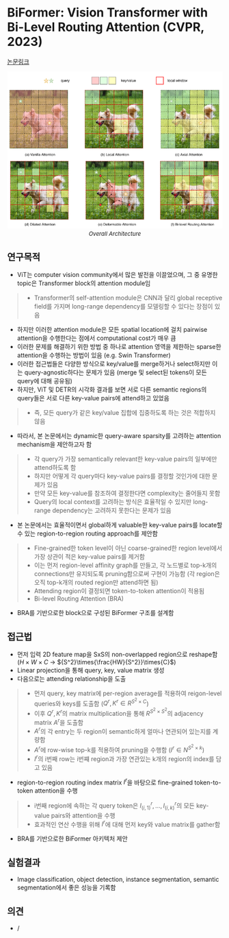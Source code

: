 # BiFormer: Vision Transformer with Bi-Level Routing Attention (CVPR, 2023)

[논문링크](https://arxiv.org/abs/2303.08810)

<p align="center">
    <img width="600" alt='fig1' src="./img/01_40_01.png?raw=true"></br>
    <em><font size=2>Overall Architecture</font></em>
</p>

## 연구목적
- ViT는 computer vision community에서 많은 발전을 이끌었으며, 그 중 유명한 topic은 Transformer block의 attention module임
> - Transformer의 self-attention module은 CNN과 달리 global receptive field를 가지며 long-range dependency를 모델링할 수 있다는 장점이 있음
- 하지만 이러한 attention module은 모든 spatial location에 걸치 pairwise attention을 수행한다는 점에서 computational cost가 매우 큼
- 이러한 문제를 해결하기 위한 방법 중 하나로 attention 영역을 제한하는 sparse한 attention을 수행하는 방법이 있음 (e.g. Swin Transformer)
- 이러한 접근법들은 다양한 방식으로 key/value를 merge하거나 select하지만 이는 query-agnostic하다는 문제가 있음 (merge 및 select된 tokens이 모든 query에 대해 공유됨)
- 하지만, ViT 및 DETR의 시각화 결과를 보면 서로 다른 semantic regions의 query들은 서로 다른 key-value pairs에 attend하고 있었음
> - 즉, 모든 query가 같은 key/value 집합에 집중하도록 하는 것은 적합하지 않음
- 따라서, 본 논문에서는 dynamic한 query-aware sparsity를 고려하는 attention mechanism을 제안하고자 함
> - 각 query가 가장 semantically relevant한 key-value pairs의 일부에만 attend하도록 함
> - 하지만 어떻게 각 query마다 key-value pairs를 결정할 것인가에 대한 문제가 있음
> - 만약 모든 key-value를 참조하여 결정한다면 complexity는 줄어들지 못함
> - Query의 local context를 고려하는 방식은 효율적일 수 있지만 long-range dependency는 고려하지 못한다는 문제가 있음
- 본 논문에서는 효율적이면서 global하게 valuable한 key-value pairs를 locate할 수 있는 region-to-region routing approach를 제안함
> - Fine-grained한 token level이 아닌 coarse-grained한 region level에서 가장 상관이 적은 key-value pairs를 제거함
> - 이는 먼저 region-level affinity graph를 만들고, 각 노드별로 top-k개의 connections만 유지되도록 pruning함으로써 구현이 가능함 (각 region은 오직 top-k개의 routed region만 attend하면 됨)
> - Attending region이 결정되면 token-to-token attention이 적용됨
> - Bi-level Routing Attention (BRA)
- BRA를 기반으로한 block으로 구성된 BiFormer 구조를 설계함

## 접근법
- 먼저 입력 2D feature map을 SxS의 non-overlapped region으로 reshape함 (${H}\times{W}\times{C}$ -> ${S^2}\times{\frac{HW}{S^2}}\times{C}$)
- Linear projection을 통해 query, key, value matrix 생성
- 다음으로는 attending relationship을 도출
> - 먼저 query, key matrix에 per-region average를 적용하여 reigon-level queries와 keys를 도출함 ($Q^r, K^r\in{R^{{S^2}\times{C}}}$)
> - 이후 $Q^r, K^r$의 matrix multiplication을 통해 $R^{{S^2}\times{S^2}}$의 adjacency matrix $A^r$을 도출함
> - $A^r$의 각 entry는 두 region이 semantic하게 얼마나 연관되어 있는지를 계량함
> - $A^r$에 row-wise top-k를 적용하여 pruning을 수행함 ($I^r\in{N^{{S^2}\times{k}}}$)
> - $I^r$의 i번째 row는 i번쨰 region과 가장 연관있는 k개의 region의 index를 담고 있음
- region-to-region routing index matrix $I^r$을 바탕으로 fine-grained token-to-token attention을 수행
> - i번째 region에 속하는 각 query token은 $I^r_{(i,1)},\dots,I^r_{(i,k)}$의 모든 key-value pairs와 attention을 수행
> - 효과적인 연산 수행을 위해 $I^r$에 대해 먼저 key와 value matrix를 gather함
- BRA를 기반으로한 BiFormer 아키텍처 제안

## 실험결과
- Image classification, object detection, instance segmentation, semantic segmentation에서 좋은 성능을 기록함

## 의견
- /